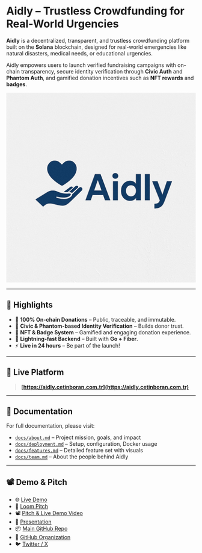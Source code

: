 # Aidly – Trustless Crowdfunding for Real-World Urgencies

**Aidly** is a decentralized, transparent, and trustless crowdfunding platform built on the **Solana** blockchain, designed for real-world emergencies like natural disasters, medical needs, or educational urgencies.

Aidly empowers users to launch verified fundraising campaigns with on-chain transparency, secure identity verification through **Civic Auth** and **Phantom Auth**, and gamified donation incentives such as **NFT rewards** and **badges**.

![Aidly Logo](/assets/Logo.jpeg)

---

## 🌟 Highlights

- 🔗 **100% On-chain Donations** – Public, traceable, and immutable.
- 🔐 **Civic & Phantom-based Identity Verification** – Builds donor trust.
- 🏅 **NFT & Badge System** – Gamified and engaging donation experience.
- 💨 **Lightning-fast Backend** – Built with **Go + Fiber**.
- ⚡ **Live in 24 hours** – Be part of the launch!

---

## 🚀 Live Platform

> **[https://aidly.cetinboran.com.tr](https://aidly.cetinboran.com.tr)**

---

## 📁 Documentation

For full documentation, please visit:

- [`docs/about.md`](./docs/about.md) – Project mission, goals, and impact
- [`docs/deployment.md`](./docs/deployment.md) – Setup, configuration, Docker usage
- [`docs/features.md`](./docs/features.md) – Detailed feature set with visuals
- [`docs/team.md`](./docs/team.md) – About the people behind Aidly

---

## 📽️ Demo & Pitch

- 🌐 [Live Demo](https://aidly.cetinboran.com.tr)
- 🎥 [Loom Pitch](https://www.loom.com/share/dc100e33f94c4a51b3503102ac3daec9?sid=2e4ae7c0-b229-425b-98d7-ad71d5db6d2d)
- 📽️ [Pitch & Live Demo Video](https://www.youtube.com/watch?v=C77F00oFO6c&t=3s)
- 📑 [Presentation](https://docs.google.com/presentation/d/1QdREvpRDDIIqDM8FDk_0qFr8kwmyDQG7/edit#slide=id.p1)
- 📦 [Main GitHub Repo](https://github.com/AidlyTeam/Aidly)
- 🧑 [GitHub Organization](https://github.com/AidlyTeam)
- 🐦 [Twitter / X](https://x.com/aidlycontact)
